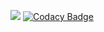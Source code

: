 [![](https://travis-ci.org/imagej/example-script-collection.svg?branch=master)](https://travis-ci.org/imagej/example-script-collection)
[![Codacy Badge](https://api.codacy.com/project/badge/Grade/facf0eb976f44461af81d4469d597c0d)](https://www.codacy.com/app/imagejan/example-script-collection?utm_source=github.com&amp;utm_medium=referral&amp;utm_content=imagej/example-script-collection&amp;utm_campaign=Badge_Grade)
